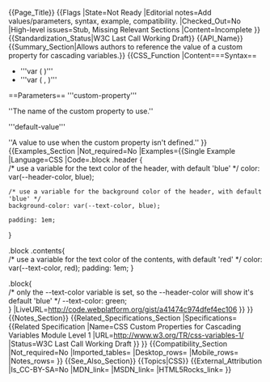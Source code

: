 {{Page_Title}}
{{Flags
|State=Not Ready
|Editorial notes=Add values/parameters, syntax, example, compatibility.
|Checked_Out=No
|High-level issues=Stub, Missing Relevant Sections
|Content=Incomplete
}}
{{Standardization_Status|W3C Last Call Working Draft}}
{{API_Name}}
{{Summary_Section|Allows authors to reference the value of a custom property for cascading variables.}}
{{CSS_Function
|Content===Syntax==
* '''var ( <custom-property> )'''
* '''var ( <custom-property>, <default-value> )'''

==Parameters==
'''custom-property'''

''The name of the custom property to use.''

'''default-value'''

''A value to use when the custom property isn't defined.''
}}
{{Examples_Section
|Not_required=No
|Examples={{Single Example
|Language=CSS
|Code=.block .header {  
	/* use a variable for the text color of the header, with default 'blue' */
	color: var(--header-color, blue);
	
	/* use a variable for the background color of the header, with default 'blue' */
	background-color: var(--text-color, blue);
	
	padding: 1em;
}

.block .contents{  
	/* use a variable for the text color of the contents, with default 'red' */
	color: var(--text-color, red);
	padding: 1em;
}

.block{  
	/* only the --text-color variable is set, so the --header-color will show it's default 'blue' */
	--text-color: green;  
}
|LiveURL=http://code.webplatform.org/gist/a41474c974dfef4ec106
}}
}}
{{Notes_Section}}
{{Related_Specifications_Section
|Specifications={{Related Specification
|Name=CSS Custom Properties for Cascading Variables Module Level 1
|URL=http://www.w3.org/TR/css-variables-1/
|Status=W3C Last Call Working Draft
}}
}}
{{Compatibility_Section
|Not_required=No
|Imported_tables=
|Desktop_rows=
|Mobile_rows=
|Notes_rows=
}}
{{See_Also_Section}}
{{Topics|CSS}}
{{External_Attribution
|Is_CC-BY-SA=No
|MDN_link=
|MSDN_link=
|HTML5Rocks_link=
}}
